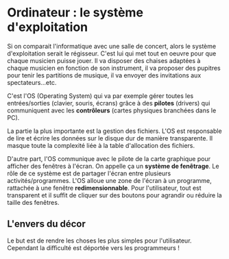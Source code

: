 # Ordinateur : le système d'exploitation

Si on comparait l'informatique avec une salle de concert, alors le système 
d'exploitation serait le régisseur. C'est lui qui met tout en oeuvre pour que
chaque musicien puisse jouer. Il va disposer des chaises adaptées à chaque
musicien en fonction de son instrument, il va proposer des pupitres pour tenir
les partitions de musique, il va envoyer des invitations aux spectateurs...etc.

C'est l'OS (Operating System) qui va par exemple gérer toutes les 
entrées/sorties (clavier, souris, écrans) grâce à des **pilotes** (drivers) qui
communiquent avec les **contrôleurs** (cartes physiques branchées dans le PC).

La partie la plus importante est la gestion des fichiers. L'OS est responsable 
de lire et écrire les données sur le disque dur de manière transparente. Il
masque toute la complexité liée à la table d'allocation des fichiers.

D'autre part, l'OS communique avec le pilote de la carte graphique pour afficher
des fenêtres à l'écran. On appelle ça un **système de fenêtrage**. Le rôle de ce
système est de partager l'écran entre plusieurs activités/programmes. L'OS 
alloue une zone de l'écran à un programme, rattachée à une fenêtre 
**redimensionnable**. Pour l'utilisateur, tout est transparent et il suffit de 
cliquer sur des boutons pour agrandir ou réduire la taille des fenêtres.

## L'envers du décor

Le but est de rendre les choses les plus simples pour l'utilisateur. Cependant
la difficulté est déportée vers les programmeurs !

